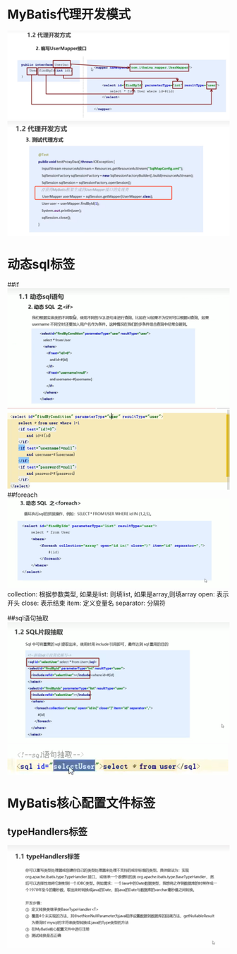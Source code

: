 # MyBatis代理开发模式
![img_23.png](img_23.png)
![img_24.png](img_24.png)

# 动态sql标签
##if
![img_25.png](img_25.png)
![img_26.png](img_26.png)
##foreach 
![img_27.png](img_27.png)
collection: 根据参数类型, 如果是list: 则填list, 如果是array,则填array
open: 表示开头
close: 表示结束
item: 定义变量名
separator: 分隔符

##sql语句抽取
![img_28.png](img_28.png)
![img_29.png](img_29.png)

# MyBatis核心配置文件标签
## typeHandlers标签
![img_31.png](img_31.png)